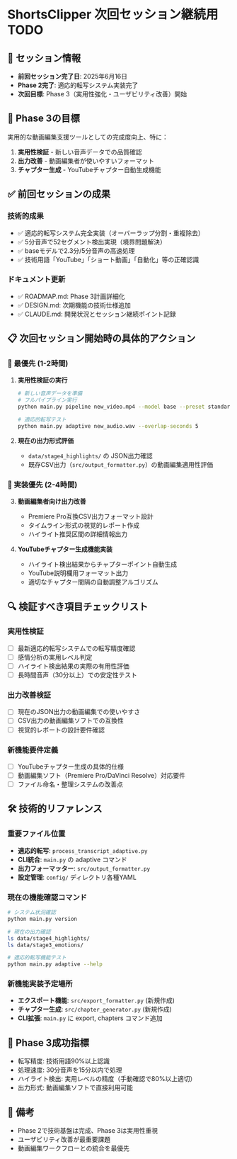# ShortsClipper 次回セッション継続用TODO

## 📅 セッション情報
- **前回セッション完了日**: 2025年6月16日
- **Phase 2完了**: 適応的転写システム実装完了
- **次回目標**: Phase 3（実用性強化・ユーザビリティ改善）開始

## 🎯 Phase 3の目標
実用的な動画編集支援ツールとしての完成度向上、特に：
1. **実用性検証** - 新しい音声データでの品質確認
2. **出力改善** - 動画編集者が使いやすいフォーマット
3. **チャプター生成** - YouTubeチャプター自動生成機能

## ✅ 前回セッションの成果

### 技術的成果
- ✅ 適応的転写システム完全実装（オーバーラップ分割・重複除去）
- ✅ 5分音声で52セグメント検出実現（境界問題解決）
- ✅ baseモデルで2.3分/5分音声の高速処理
- ✅ 技術用語「YouTube」「ショート動画」「自動化」等の正確認識

### ドキュメント更新
- ✅ ROADMAP.md: Phase 3計画詳細化
- ✅ DESIGN.md: 次期機能の技術仕様追加
- ✅ CLAUDE.md: 開発状況とセッション継続ポイント記録

## 📋 次回セッション開始時の具体的アクション

### 🚨 最優先 (1-2時間)
1. **実用性検証の実行**
   ```bash
   # 新しい音声データを準備
   # フルパイプライン実行
   python main.py pipeline new_video.mp4 --model base --preset standard
   
   # 適応的転写テスト
   python main.py adaptive new_audio.wav --overlap-seconds 5
   ```

2. **現在の出力形式評価**
   - `data/stage4_highlights/` の JSON出力確認
   - 既存CSV出力（`src/output_formatter.py`）の動画編集適用性評価

### 🔧 実装優先 (2-4時間)
3. **動画編集者向け出力改善**
   - Premiere Pro互換CSV出力フォーマット設計
   - タイムライン形式の視覚的レポート作成
   - ハイライト推奨区間の詳細情報出力

4. **YouTubeチャプター生成機能実装**
   - ハイライト検出結果からチャプターポイント自動生成
   - YouTube説明欄用フォーマット出力
   - 適切なチャプター間隔の自動調整アルゴリズム

## 🔍 検証すべき項目チェックリスト

### 実用性検証
- [ ] 最新適応的転写システムでの転写精度確認
- [ ] 感情分析の実用レベル判定
- [ ] ハイライト検出結果の実際の有用性評価
- [ ] 長時間音声（30分以上）での安定性テスト

### 出力改善検証
- [ ] 現在のJSON出力の動画編集での使いやすさ
- [ ] CSV出力の動画編集ソフトでの互換性
- [ ] 視覚的レポートの設計要件確認

### 新機能要件定義
- [ ] YouTubeチャプター生成の具体的仕様
- [ ] 動画編集ソフト（Premiere Pro/DaVinci Resolve）対応要件
- [ ] ファイル命名・整理システムの改善点

## 🛠 技術的リファレンス

### 重要ファイル位置
- **適応的転写**: `process_transcript_adaptive.py`
- **CLI統合**: `main.py` の adaptive コマンド
- **出力フォーマッター**: `src/output_formatter.py`
- **設定管理**: `config/` ディレクトリ各種YAML

### 現在の機能確認コマンド
```bash
# システム状況確認
python main.py version

# 現在の出力確認
ls data/stage4_highlights/
ls data/stage3_emotions/

# 適応的転写機能テスト
python main.py adaptive --help
```

### 新機能実装予定場所
- **エクスポート機能**: `src/export_formatter.py` (新規作成)
- **チャプター生成**: `src/chapter_generator.py` (新規作成)
- **CLI拡張**: `main.py` に export, chapters コマンド追加

## 🎯 Phase 3成功指標
- 転写精度: 技術用語90%以上認識
- 処理速度: 30分音声を15分以内で処理
- ハイライト検出: 実用レベルの精度（手動確認で80%以上適切）
- 出力形式: 動画編集ソフトで直接利用可能

## 📝 備考
- Phase 2で技術基盤は完成、Phase 3は実用性重視
- ユーザビリティ改善が最重要課題
- 動画編集ワークフローとの統合を最優先